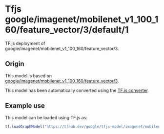 # Tfjs google/imagenet/mobilenet_v1_100_160/feature_vector/3/default/1
TF.js deployment of google/imagenet/mobilenet_v1_100_160/feature_vector/3.

<!-- parent-model: google/imagenet/mobilenet_v1_100_160/feature_vector/3 -->

## Origin

This model is based on [google/imagenet/mobilenet_v1_100_160/feature_vector/3](https://tfhub.dev/google/imagenet/mobilenet_v1_100_160/feature_vector/3).

This model has been automatically converted using the [TF.js converter](https://github.com/tensorflow/tfjs/tree/master/tfjs-converter).

## Example use
This model can be loaded using TF.js as:

```javascript
tf.loadGraphModel("https://tfhub.dev/google/tfjs-model/imagenet/mobilenet_v1_100_160/feature_vector/3/default/1", { fromTFHub: true })
```

